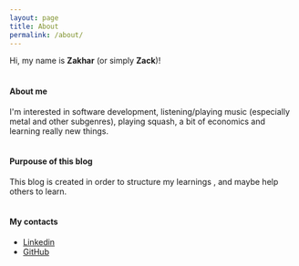 ```yaml
---
layout: page
title: About
permalink: /about/
---
```


Hi, my name is **Zakhar** (or simply **Zack**)!<br><br>
#### About me
I'm interested in software development, listening/playing music (especially metal and other subgenres), playing squash, a bit of economics and learning really new things.<br><br>
#### Purpouse of this blog
This blog is created in order to structure my learnings , and maybe help others to learn.<br><br>
#### My contacts
- [Linkedin](https://www.linkedin.com/in/zakhar-bozhok-b7901911a/)
- [GitHub](https://github.com/ZaharBozhok)